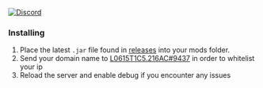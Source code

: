 [![Discord](https://img.shields.io/discord/519293558599974912.svg)](http://cn-discord.ddns.net)
### Installing

1) Place the latest `.jar` file found in [releases](https://github.com/L0615T1C5-216AC-9437/globalBans-CN/releases) into your mods folder.
2) Send your domain name to [L0615T1C5.216AC#9437](http://cn-discord.ddns.net) in order to whitelist your ip
3) Reload the server and enable debug if you encounter any issues

